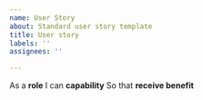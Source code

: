 ```yaml
---
name: User Story
about: Standard user story template
title: User story
labels: ''
assignees: ''

---
```


As a **role** I can **capability** So that **receive benefit**
